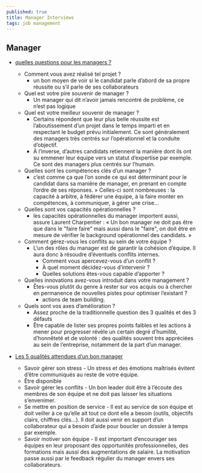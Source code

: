 ```yaml
---
published: true
title: Manager Interviews
tags: job management
---
```

## Manager
- [quelles questions pour les managers ?](https://www.cadremploi.fr/editorial/conseils/conseils-candidature/entretien-embauche/detail/article/entretien-d-embauche-quelles-questions-pour-les-managers.html)
	- Comment vous avez réalisé tel projet ?
		- un bon moyen de voir si le candidat parle d’abord de sa propre réussite ou s’il parle de ses collaborateurs
	- Quel est votre pire souvenir de manager ?
		- Un manager qui dit n’avoir jamais rencontré de problème, ce n’est pas logique
	- Quel est votre meilleur souvenir de manager ?
		- Certains répondent que leur plus belle réussite est l’aboutissement d’un projet dans le temps imparti et en respectant le budget prévu initialement. Ce sont généralement des managers très centrés sur l’opérationnel et la conduite d’objectif.
		- À l’inverse, d’autres candidats retiennent la manière dont ils ont su emmener leur équipe vers un statut d’expertise par exemple. Ce sont des managers plus centrés sur l’humain.
	- Quelles sont les compétences clés d’un manager ?
		-  c’est comme ça que l’on sonde ce qui est déterminant pour le candidat dans sa manière de manager, en prenant en compte l’ordre de ses réponses. » Celles-ci sont nombreuses : la capacité à arbitre, à fédérer une équipe, à la faire monter en compétences, à communiquer, à gérer une crise…
	- Quelles sont vos capacités opérationnelles ?
		-  les capacités opérationnelles du manager importent aussi, assure Laurent Charpentier : « Un bon manager ne doit pas être que dans le "faire faire" mais aussi dans le "faire", on doit être en mesure de vérifier le background opérationnel des candidats. »
	- Comment gérez-vous les conflits au sein de votre équipe ? 
		- L’un des rôles du manager est de garantir la cohésion d’équipe. Il aura donc à résoudre d’éventuels conflits internes.
			- Comment vous apercevez-vous d’un conflit ? 
            - À quel moment décidez-vous d’intervenir ? 
            - Quelles solutions êtes-vous capable d’apporter ? 
	- Quelles innovations avez-vous introduit dans votre management ? 
		- Êtes-vous plutôt du genre à rester sur vos acquis ou à chercher en permanence de nouvelles pistes pour optimiser l’existant ?
			-  actions de team building. 
	- Quels sont vos axes d’amélioration ? 
		- Assez proche de la traditionnelle question des 3 qualités et des 3 défauts
		- Être capable de lister ses propres points faibles et les actions à mener pour progresser révèle un certain degré d’humilité, d’honnêteté et de volonté : des qualités souvent très appréciées au sein de l’entreprise, notamment de la part d’un manager. 

- [Les 5 qualités attendues d’un bon manager](https://www.cadremploi.fr/editorial/conseils/conseils-carriere/detail/article/cadres-reussissez-votre-passage-au-management.html)
	- Savoir gérer son stress - Un stress et des émotions maîtrisés évitent d’être communiqués au reste de votre équipe. 
	- Être disponible 
	- Savoir gérer les conflits - Un bon leader doit être à l’écoute des membres de son équipe et ne doit pas laisser les situations s’envenimer. 
	- Se mettre en position de service - Il est au service de son équipe et doit veiller à ce qu’elle ait tout ce dont elle a besoin (outils, objectifs clairs, chiffres clés…). Il doit aussi venir en support d’un collaborateur qui a besoin d’aide pour boucler un dossier à temps par exemple.
	- Savoir motiver son équipe - Il est important d’encourager ses équipes en leur proposant des opportunités professionnelles, des formations mais aussi des augmentations de salaire. La motivation passe aussi par le feedback régulier du manager envers ses collaborateurs. 
